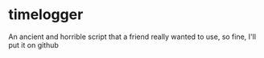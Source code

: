 # timelogger
An ancient and horrible script that a friend really wanted to use, so fine, I'll put it on github
